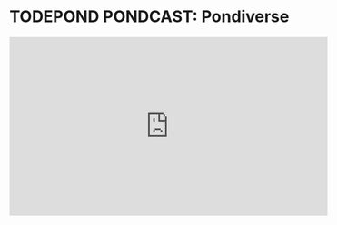 # TODEPOND PONDCAST: Pondiverse

<iframe width="560" height="315" src="https://www.youtube-nocookie.com/embed/URS1iFESiXg" title="YouTube video player" frameborder="0" allow="accelerometer; autoplay; clipboard-write; encrypted-media; gyroscope; picture-in-picture; web-share" referrerpolicy="strict-origin-when-cross-origin" allowfullscreen></iframe>
